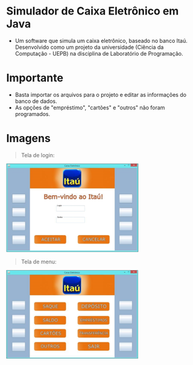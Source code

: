 # Simulador de Caixa Eletrônico em Java

* Um software que simula um caixa eletrônico, baseado no banco Itaú.
Desenvolvido como um projeto da universidade (Ciência da Computação - UEPB) na disciplina de Laboratório de Programação.

# Importante

* Basta importar os arquivos para o projeto e editar as informações do banco de dados.
* As opções de "empréstimo", "cartões" e "outros" não foram programados.

# Imagens

> Tela de login:

<img src="https://github.com/lucasmlima08/Caixa-Eletronico/blob/master/img_login.jpg" width="350" />

> Tela de menu:

<img src="https://github.com/lucasmlima08/Caixa-Eletronico/blob/master/img_menu.jpg" width="350" />
